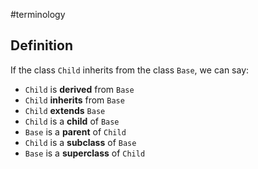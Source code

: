 #terminology

## Definition
If the class `Child` inherits from the class `Base`, we can say:

- `Child` is **derived** from `Base`
- `Child` **inherits** from `Base`
- `Child` **extends** `Base`
- `Child` is a **child** of `Base`
- `Base` is a **parent** of `Child`
- `Child` is a **subclass** of `Base`
- `Base` is a **superclass** of `Child`
